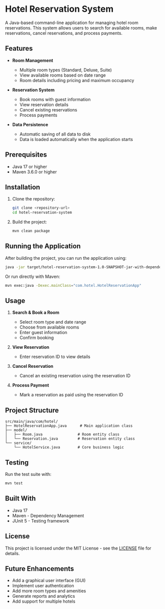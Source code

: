 # Hotel Reservation System

A Java-based command-line application for managing hotel room reservations. This system allows users to search for available rooms, make reservations, cancel reservations, and process payments.

## Features

- **Room Management**
  - Multiple room types (Standard, Deluxe, Suite)
  - View available rooms based on date range
  - Room details including pricing and maximum occupancy

- **Reservation System**
  - Book rooms with guest information
  - View reservation details
  - Cancel existing reservations
  - Process payments

- **Data Persistence**
  - Automatic saving of all data to disk
  - Data is loaded automatically when the application starts

## Prerequisites

- Java 17 or higher
- Maven 3.6.0 or higher

## Installation

1. Clone the repository:
   ```bash
   git clone <repository-url>
   cd hotel-reservation-system
   ```

2. Build the project:
   ```bash
   mvn clean package
   ```

## Running the Application

After building the project, you can run the application using:

```bash
java -jar target/hotel-reservation-system-1.0-SNAPSHOT-jar-with-dependencies.jar
```

Or run directly with Maven:

```bash
mvn exec:java -Dexec.mainClass="com.hotel.HotelReservationApp"
```

## Usage

1. **Search & Book a Room**
   - Select room type and date range
   - Choose from available rooms
   - Enter guest information
   - Confirm booking

2. **View Reservation**
   - Enter reservation ID to view details

3. **Cancel Reservation**
   - Cancel an existing reservation using the reservation ID

4. **Process Payment**
   - Mark a reservation as paid using the reservation ID

## Project Structure

```
src/main/java/com/hotel/
├── HotelReservationApp.java      # Main application class
├── model/
│   ├── Room.java                # Room entity class
│   └── Reservation.java         # Reservation entity class
└── service/
    └── HotelService.java        # Core business logic
```

## Testing

Run the test suite with:

```bash
mvn test
```

## Built With

- Java 17
- Maven - Dependency Management
- JUnit 5 - Testing framework

## License

This project is licensed under the MIT License - see the [LICENSE](LICENSE) file for details.

## Future Enhancements

- Add a graphical user interface (GUI)
- Implement user authentication
- Add more room types and amenities
- Generate reports and analytics
- Add support for multiple hotels

